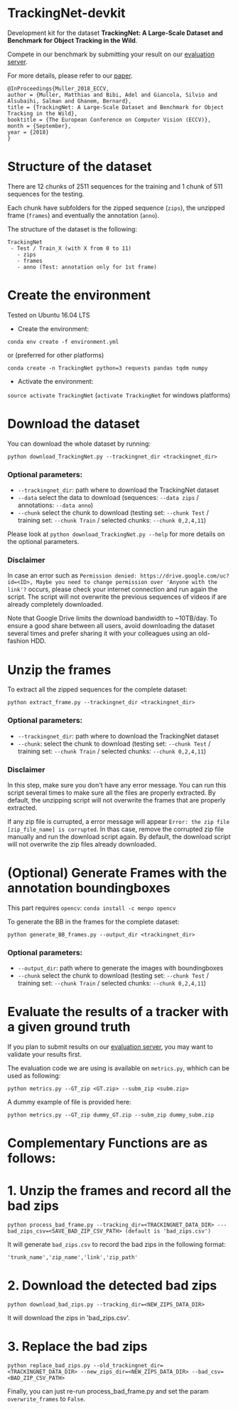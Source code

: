 # TrackingNet-devkit

Development kit for the dataset **TrackingNet: A Large-Scale Dataset and
Benchmark for Object Tracking in the Wild**.

Compete in our benchmark by submitting your result on our [evaluation server](http://eval.tracking-net.org).

For more details, please refer to our [paper](https://ivul.kaust.edu.sa/Documents/Publications/2018/TrackingNet%20A%20Large%20Scale%20Dataset%20and%20Benchmark%20for%20Object%20Tracking%20in%20the%20Wild.pdf).

```
@InProceedings{Muller_2018_ECCV,
author = {Muller, Matthias and Bibi, Adel and Giancola, Silvio and Alsubaihi, Salman and Ghanem, Bernard},
title = {TrackingNet: A Large-Scale Dataset and Benchmark for Object Tracking in the Wild},
booktitle = {The European Conference on Computer Vision (ECCV)},
month = {September},
year = {2018}
}
```




# Structure of the dataset
There are 12 chunks of 2511 sequences for the training and 1 chunk of 511 sequences for the testing.

Each chunk have subfolders for the zipped sequence (`zips`), the unzipped frame (`frames`) and eventually the annotation (`anno`).

The structure of the dataset is the following:
```
TrackingNet
 - Test / Train_X (with X from 0 to 11)
   - zips
   - frames
   - anno (Test: annotation only for 1st frame)
```



# Create the environment

Tested on Ubuntu 16.04 LTS


 - Create the environment:

`conda env create -f environment.yml`

or (preferred for other platforms)

`conda create -n TrackingNet python=3 requests pandas tqdm numpy`

 - Activate the environment:

`source activate TrackingNet` (`activate TrackingNet` for windows platforms)



# Download the dataset

You can download the whole dataset by running:

`python download_TrackingNet.py --trackingnet_dir <trackingnet_dir>`

### Optional parameters:
  - `--trackingnet_dir`: path where to download the TrackingNet dataset
  - `--data` select the data to download (sequences: `--data zips` / annotations: `--data anno`)
  - `--chunk` select the chunk to download (testing set: `--chunk Test` / training set: `--chunk Train` / selected chunks: `--chunk 0,2,4,11`)
 
Please look at `python download_TrackingNet.py --help` for more details on the optional parameters.


### Disclaimer

In case an error such as `Permission denied: https://drive.google.com/uc?id=<ID>, Maybe you need to change permission over 'Anyone with the link'?` occurs, please check your internet connection and run again the script.
The script will not overwrite the previous sequences of videos if are already completely downloaded.

Note that Google Drive limits the download bandwidth to ~10TB/day. To ensure a good share between all users, avoid downloading the dataset several times and prefer sharing it with your colleagues using an old-fashion HDD.


# Unzip the frames

To extract all the zipped sequences for the complete dataset:

`python extract_frame.py --trackingnet_dir <trackingnet_dir>`

### Optional parameters:
  - `--trackingnet_dir`: path where to download the TrackingNet dataset
  - `--chunk`: select the chunk to download (testing set: `--chunk Test` / training set: `--chunk Train` / selected chunks: `--chunk 0,2,4,11`)
  
### Disclaimer
In this step, make sure you don't have any error message.
You can run this script several times to make sure all the files are properly extracted. 
By default, the unzipping script will not overwrite the frames that are properly extracted.

If any zip file is currupted, a error message will appear `Error: the zip file [zip_file_name] is corrupted`. 
In thas case, remove the corrupted zip file manually and run the download script again. 
By default, the download script will not overwrite the zip files already downloaded.
 


# (Optional) Generate Frames with the annotation boundingboxes

This part requires `opencv`: `conda install -c menpo opencv`

To generate the BB in the frames for the complete dataset:

`python generate_BB_frames.py --output_dir <trackingnet_dir>`

### Optional parameters:
  - `--output_dir`: path where to generate the images with boundingboxes
  - `--chunk` select the chunk to download (testing set: `--chunk Test` / training set: `--chunk Train` / selected chunks: `--chunk 0,2,4,11`)


# Evaluate the results of a tracker with a given ground truth

If you plan to submit results on our [evaluation server](http://eval.tracking-net.org), you may want to validate your results first.

The evaluation code we are using is available on `metrics.py`, whhich can be used as following:

`python metrics.py --GT_zip <GT.zip> --subm_zip <subm.zip>`

A dummy example of file is provided here:

`python metrics.py --GT_zip dummy_GT.zip --subm_zip dummy_subm.zip`


# Complementary Functions are as follows:


# 1. Unzip the frames and record all the bad zips

`python process_bad_frame.py --tracking_dir=<TRACKINGNET_DATA_DIR> ---bad_zips_csv=<SAVE_BAD_ZIP_CSV_PATH> (default is 'bad_zips.csv')`

It will generate `bad_zips.csv` to record the bad zips in the following format:

`'trunk_name','zip_name','link','zip_path'`


# 2. Download the detected bad zips

`python download_bad_zips.py --tracking_dir=<NEW_ZIPS_DATA_DIR>`

It will download the zips in 'bad_zips.csv'.

# 3. Replace the bad zips

`python replace_bad_zips.py --old_trackingnet_dir=<TRACKINGNET_DATA_DIR> --new_zips_dir=<NEW_ZIPS_DATA_DIR> --bad_csv=<BAD_ZIP_CSV_PATH>`

Finally, you can just re-run process_bad_frame.py and set the param `overwrite_frames` to `False`.
